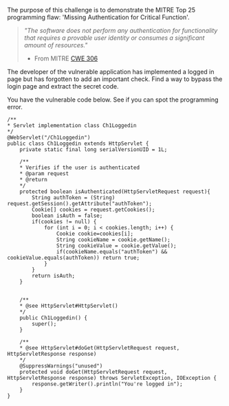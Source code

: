 The purpose of this challenge is to demonstrate the MITRE Top 25 programming flaw: 'Missing Authentication for Critical Function'.

> *"The software does not perform any authentication for functionality that requires a provable user identity or consumes a significant amount of resources."*
> - From MITRE [CWE 306](https://cwe.mitre.org/data/definitions/306.html) 

The developer of the vulnerable application has implemented a logged in page but has forgotten to add an important check. Find a way to bypass the login page and extract the secret code.

You have the vulnerable code below. See if you can spot the programming error.

    /**
    * Servlet implementation class Ch1Loggedin
    */
    @WebServlet("/Ch1Loggedin")
    public class Ch1Loggedin extends HttpServlet {
        private static final long serialVersionUID = 1L;

        /**
        * Verifies if the user is authenticated
        * @param request
        * @return
        */
        protected boolean isAuthenticated(HttpServletRequest request){
            String authToken = (String) request.getSession().getAttribute("authToken");
            Cookie[] cookies = request.getCookies();
            boolean isAuth = false;
            if(cookies != null) {
                for (int i = 0; i < cookies.length; i++) {
                    Cookie cookie=cookies[i];
                    String cookieName = cookie.getName();
                    String cookieValue = cookie.getValue();
                    if(cookieName.equals("authToken") && cookieValue.equals(authToken)) return true;
                }
            }
            return isAuth;
        }


        /**
        * @see HttpServlet#HttpServlet()
        */
        public Ch1Loggedin() {
            super();
        }

        /**
        * @see HttpServlet#doGet(HttpServletRequest request, HttpServletResponse response)
        */
        @SuppressWarnings("unused")
        protected void doGet(HttpServletRequest request, HttpServletResponse response) throws ServletException, IOException {
            response.getWriter().println("You're logged in");
        }
    }




